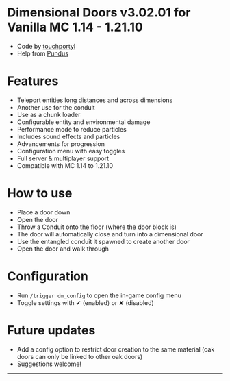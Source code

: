 # Dimensional Doors v3.02.01 for Vanilla MC 1.14 - 1.21.10
- Code by [touchportyl](https://github.com/touchportyl/)
- Help from [Pundus](https://github.com/pundus/)

# Features
- Teleport entities long distances and across dimensions
- Another use for the conduit
- Use as a chunk loader
- Configurable entity and environmental damage
- Performance mode to reduce particles
- Includes sound effects and particles
- Advancements for progression
- Configuration menu with easy toggles
- Full server & multiplayer support
- Compatible with MC 1.14 to 1.21.10

# How to use
- Place a door down
- Open the door
- Throw a Conduit onto the floor (where the door block is)
- The door will automatically close and turn into a dimensional door
- Use the entangled conduit it spawned to create another door
- Open the door and walk through

# Configuration
- Run `/trigger dm_config` to open the in-game config menu
- Toggle settings with ✔ (enabled) or ✘ (disabled)

# Future updates
- Add a config option to restrict door creation to the same material (oak doors can only be linked to other oak doors)
- Suggestions welcome!


---
